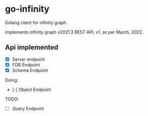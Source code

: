 
# go-infinity
Golang client for infinity graph. 

Implements infinity graph v2021.3 REST API, v1, as per March, 2022. 

## Api implemented 

- [x] Server endpoint
- [x] FDB Endpoint 
- [x] Schema Endpoint

Doing:
- [-] Object Endpoint

TODO:
- [ ] Query Endpoint
